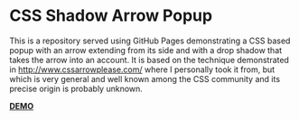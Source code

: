 # CSS Shadow Arrow Popup

This is a repository served using GitHub Pages demonstrating a CSS based popup with an arrow extending from its side
and with a drop shadow that takes the arrow into an account. It is based on the technique demonstrated in http://www.cssarrowplease.com/
where I personally took it from, but which is very general and well known among the CSS community and its precise origin is probably
unknown.

[**DEMO**](https://tomashubelbauer.github.io/css-shadow-arrow-popup)
